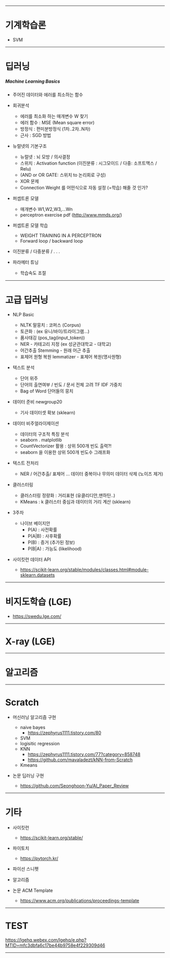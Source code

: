 

---

# 기계학습론

+ SVM

---

# 딥러닝

##### Machine Learning Basics

+ 주어진 데이터와 에러를 최소하는 함수

+ 회귀분석
  + 에러를 최소화 하는 매개변수 W 찾기  
  + 에러 함수 : MSE (Mean square error)
  + 방정식 : 편미분방정식 (1차..2차..N차)
  + 근사 : SGD 방법  
  
+ 뉴럴넷의 기본구조
  + 뉴럴넷 : 뇌 모방 / 의사결정 
  + 스위치 : Activation function (이진분류 : 시그모이드 / 다중: 소프트맥스 / Relu) 
  + (AND or OR GATE: 스위치 to 논리회로 구성)
  + XOR 문제 
  + Connection Weight 를 어떤식으로 자동 설정 (=학습) 해줄 것 인가? 

+ 퍼셉트론 모델  
  + 매개변수 W1,W2,W3,...Wn  
  + perceptron exercise pdf (http://www.mmds.org/)

+ 퍼셉트론 모델 학습 
  + WEIGHT TRAINING IN A PERCEPTRON 
  + Forward loop / backward loop 

+ 이진분류 / 다중분류 / . . .


+ 파라메터 튜닝
  + 학습속도 조절
   

---

# 고급 딥러닝 

+ NLP Basic
  + NLTK 말뭉치 : 코퍼스 (Corpus)
  + 토큰화 : (ex 유니/바이/트라이그램...)
  + 품사태깅 (pos_tag(input_token)) 
  + NER -  카테고리 지정 (ex 성균관대학교 - 대학교)
  + 어간추출 Stemming - 원래 어근 추출 
  + 표제어 원형 복원 lemmatizer - 표제어 복원(명사원형)   

+ 텍스트 분석 
  + 단어 위주
  + 단어의 출연여부 / 빈도 / 문서 전체 고려 TF IDF 가중치
  + Bag of Word 단어들의 뭉치 

+ 데이터 준비 newgroup20
  + 기사 데이터셋 확보 (sklearn) 

+ 데이터 비주얼라이제이션
  + 데이터의 구조적 특징 분석  
  + seaborn . matplotlib
  + CountVectorizer 활용 : 상위 500개 빈도 출력?!
  + seaborn 을 이용한 상위 500개 빈도수 그래프화   

+ 텍스트 전처리
  + NER / 어간추출/ 표제어 ... 데이터 중복이나 무의미 데이터 삭제 (노이즈 제거) 

+ 클러스터링
  + 클러스터링 정량화 : 거리표현 (유클리디안,맨하탄..)
  + KMeans : k 클러스터 중심과 데이터의 거리 계산 (sklearn)

+ 3주차
  + 나이브 베이지안 
    + P(A) : 사전확률 
    + P(A|B) : 사후확률
    + P(B) : 증거 (추가된 정보)
    + P(B|A) : 가능도 (likelihood)

+ 사이킷런 데이터 API
  + https://scikit-learn.org/stable/modules/classes.html#module-sklearn.datasets 

---

# 비지도학습 (LGE)

+ https://swedu.lge.com/

---

# X-ray (LGE) 



---

# 알고리즘 

---

# Scratch

+ 머신러닝 알고리즘 구현
  + naive bayes
    + https://zephyrus1111.tistory.com/80  
  + SVM
  + logisitic regression
  + KNN
    + https://zephyrus1111.tistory.com/77?category=858748 
    + https://github.com/mavaladezt/kNN-from-Scratch 
  + Kmeans  

+ 논문 딥러닝 구현 
  + https://github.com/Seonghoon-Yu/AI_Paper_Review


---

# 기타 

+ 사이킷런
  + https://scikit-learn.org/stable/

+ 파이토치
  + https://pytorch.kr/

+ 파이선 스니펫 

+ 알고리즘 

+ 논문 ACM Template
  + https://www.acm.org/publications/proceedings-template


---

# TEST

https://lgehq.webex.com/lgehq/e.php?MTID=mfc3dbfa6c17be44b9758e4f229309d46


---

